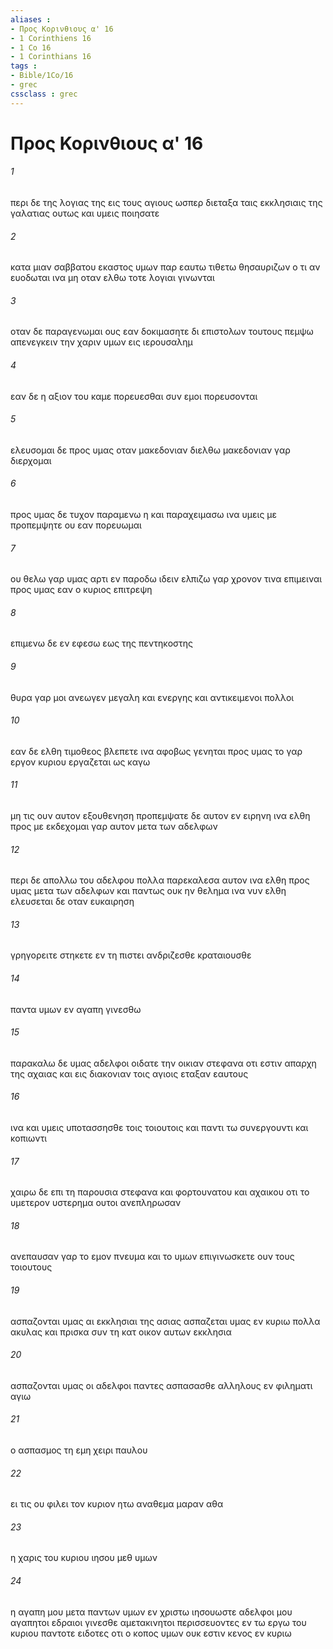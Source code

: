 ```yaml
---
aliases : 
- Προς Κορινθιους α' 16
- 1 Corinthiens 16
- 1 Co 16
- 1 Corinthians 16
tags : 
- Bible/1Co/16
- grec
cssclass : grec
---
```


# Προς Κορινθιους α' 16

###### 1
περι δε της λογιας της εις τους αγιους ωσπερ διεταξα ταις εκκλησιαις της γαλατιας ουτως και υμεις ποιησατε
###### 2
κατα μιαν σαββατου εκαστος υμων παρ εαυτω τιθετω θησαυριζων ο τι αν ευοδωται ινα μη οταν ελθω τοτε λογιαι γινωνται
###### 3
οταν δε παραγενωμαι ους εαν δοκιμασητε δι επιστολων τουτους πεμψω απενεγκειν την χαριν υμων εις ιερουσαλημ
###### 4
εαν δε η αξιον του καμε πορευεσθαι συν εμοι πορευσονται
###### 5
ελευσομαι δε προς υμας οταν μακεδονιαν διελθω μακεδονιαν γαρ διερχομαι
###### 6
προς υμας δε τυχον παραμενω η και παραχειμασω ινα υμεις με προπεμψητε ου εαν πορευωμαι
###### 7
ου θελω γαρ υμας αρτι εν παροδω ιδειν ελπιζω γαρ χρονον τινα επιμειναι προς υμας εαν ο κυριος επιτρεψη
###### 8
επιμενω δε εν εφεσω εως της πεντηκοστης
###### 9
θυρα γαρ μοι ανεωγεν μεγαλη και ενεργης και αντικειμενοι πολλοι
###### 10
εαν δε ελθη τιμοθεος βλεπετε ινα αφοβως γενηται προς υμας το γαρ εργον κυριου εργαζεται ως καγω
###### 11
μη τις ουν αυτον εξουθενηση προπεμψατε δε αυτον εν ειρηνη ινα ελθη προς με εκδεχομαι γαρ αυτον μετα των αδελφων
###### 12
περι δε απολλω του αδελφου πολλα παρεκαλεσα αυτον ινα ελθη προς υμας μετα των αδελφων και παντως ουκ ην θελημα ινα νυν ελθη ελευσεται δε οταν ευκαιρηση
###### 13
γρηγορειτε στηκετε εν τη πιστει ανδριζεσθε κραταιουσθε
###### 14
παντα υμων εν αγαπη γινεσθω
###### 15
παρακαλω δε υμας αδελφοι οιδατε την οικιαν στεφανα οτι εστιν απαρχη της αχαιας και εις διακονιαν τοις αγιοις εταξαν εαυτους
###### 16
ινα και υμεις υποτασσησθε τοις τοιουτοις και παντι τω συνεργουντι και κοπιωντι
###### 17
χαιρω δε επι τη παρουσια στεφανα και φορτουνατου και αχαικου οτι το υμετερον υστερημα ουτοι ανεπληρωσαν
###### 18
ανεπαυσαν γαρ το εμον πνευμα και το υμων επιγινωσκετε ουν τους τοιουτους
###### 19
ασπαζονται υμας αι εκκλησιαι της ασιας ασπαζεται υμας εν κυριω πολλα ακυλας και πρισκα συν τη κατ οικον αυτων εκκλησια
###### 20
ασπαζονται υμας οι αδελφοι παντες ασπασασθε αλληλους εν φιληματι αγιω
###### 21
ο ασπασμος τη εμη χειρι παυλου
###### 22
ει τις ου φιλει τον κυριον ητω αναθεμα μαραν αθα
###### 23
η χαρις του κυριου ιησου μεθ υμων
###### 24
η αγαπη μου μετα παντων υμων εν χριστω ιησουωστε αδελφοι μου αγαπητοι εδραιοι γινεσθε αμετακινητοι περισσευοντες εν τω εργω του κυριου παντοτε ειδοτες οτι ο κοπος υμων ουκ εστιν κενος εν κυριω
